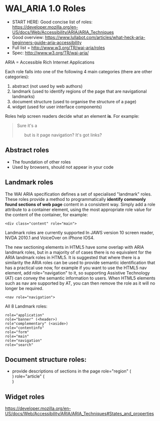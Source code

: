 # WAI_ARIA 1.0 Roles

- START HERE: Good concise list of roles:
  https://developer.mozilla.org/en-US/docs/Web/Accessibility/ARIA/ARIA_Techniques
- Good overview:
  https://www.lullabot.com/articles/what-heck-aria-beginners-guide-aria-accessibility
- Full list = http://www.w3.org/TR/wai-aria/roles
- Spec: http://www.w3.org/TR/wai-aria/

ARIA = Accessible Rich Internet Applications

Each role falls into one of the following 4 main categories (there are other
categories):

1. abstract (not used by web authors)
1. landmark (used to identify regions of the page that are navigational
   landmarks)
1. document structure (used to organise the structure of a page)
1. widget (used for user interface components)

Roles help screen readers decide what an element **is**. For example:

> Sure it's a <ul> but is it page navigation? It's got links?

## Abstract roles

- The foundation of other roles
- Used by browsers, should not appear in your code

## Landmark roles

The WAI ARIA specification defines a set of specialised "landmark" roles. These
roles provide a method to programmatically **identify commonly found sections of
web page** content in a consistent way. Simply add a role attribute to a
container element, using the most appropriate role value for the content of the
container, for example:

    <div class="content" role="main">

Landmark roles are currently supported In JAWS version 10 screen reader, NVDA
2010.1 and VoiceOver on iPhone IOS4.

The new sectioning elements in HTML5 have some overlap with ARIA landmark roles,
but in a majority of of cases there is no equivalent for the ARIA landmark roles
in HTML5. It is suggested that where there is a similarity the ARIA roles can be
used to provide semantic identification that has a practical use now, for
example if you want to use the HTML5 nav element, add role="navigation" to it,
so supporting Assistive Technology (AT) can convey the semantic information to
users. When HTML5 elements such as nav are supported by AT, you can then remove
the role as it will no longer be required.

    <nav role="navigation">

All 8 Landmark roles:

    role="application"
    role="banner" (<header>)
    role"complementary" (<aside>)
    role="contentinfo"
    role="form"
    role="main"
    role="navigation"
    role="search"

## Document structure roles:

- provide descriptions of sections in the page role="region" (<section>)
  role="article" (<article>)

## Widget roles

https://developer.mozilla.org/en-US/docs/Web/Accessibility/ARIA/ARIA_Techniques#States_and_properties
